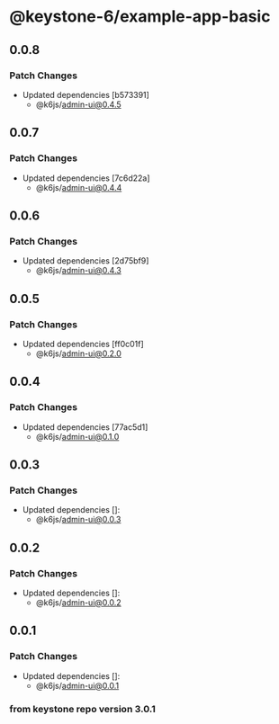 # @keystone-6/example-app-basic

## 0.0.8

### Patch Changes

- Updated dependencies [b573391]
  - @k6js/admin-ui@0.4.5

## 0.0.7

### Patch Changes

- Updated dependencies [7c6d22a]
  - @k6js/admin-ui@0.4.4

## 0.0.6

### Patch Changes

- Updated dependencies [2d75bf9]
  - @k6js/admin-ui@0.4.3

## 0.0.5

### Patch Changes

- Updated dependencies [ff0c01f]
  - @k6js/admin-ui@0.2.0

## 0.0.4

### Patch Changes

- Updated dependencies [77ac5d1]
  - @k6js/admin-ui@0.1.0

## 0.0.3

### Patch Changes

- Updated dependencies []:
  - @k6js/admin-ui@0.0.3

## 0.0.2

### Patch Changes

- Updated dependencies []:
  - @k6js/admin-ui@0.0.2

## 0.0.1

### Patch Changes

- Updated dependencies []:
  - @k6js/admin-ui@0.0.1

### from keystone repo version 3.0.1
